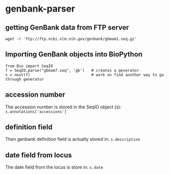 # genbank-parser

## getting GenBank data from FTP server
```wget -r 'ftp://ftp.ncbi.nlm.nih.gov/genbank/gbmam1.seq.gz'```


## Importing GenBank objects into BioPython
```
from Bio import SeqIO
f = SeqIO.parse("gbmam7.seq", 'gb')   # creates a generator
s = next(f)                           # work on find another way to go through generator
```

## accession number
The accession number is stored in the SeqIO object (s):
```s.annotations['accessions']```

## definition field
Then genbank definition field is actually stored in:
```s.description```

## date field from locus
The date field from the locus is store in:
```s.date```

